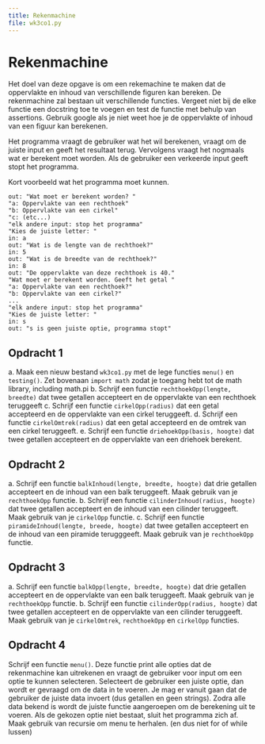```yaml
---
title: Rekenmachine
file: wk3co1.py
---
```


# Rekenmachine

Het doel van deze opgave is om een rekemachine te maken dat de oppervlakte en inhoud van verschillende figuren kan bereken. De rekenmachine zal bestaan uit verschillende functies. Vergeet niet bij de elke functie een docstring toe te voegen en test de functie met behulp van assertions. Gebruik google als je niet weet hoe je de oppervlakte of inhoud van een figuur kan berekenen.

Het programma vraagt de gebruiker wat het wil berekenen, vraagt om de juiste input en geeft het resultaat terug. Vervolgens vraagt het nogmaals wat er berekent moet worden. Als de gebruiker een verkeerde input geeft stopt het programma.

Kort voorbeeld wat het programma moet kunnen.

```ipython
out: "Wat moet er berekent worden? "
"a: Oppervlakte van een rechthoek"
"b: Oppervlakte van een cirkel"
"c: (etc...)
"elk andere input: stop het programma"
"Kies de juiste letter: "
in: a
out: "Wat is de lengte van de rechthoek?"
in: 5
out: "Wat is de breedte van de rechthoek?"
in: 8
out: "De oppervlakte van deze rechthoek is 40."
"Wat moet er berekent worden. Geeft het getal "
"a: Oppervlakte van een rechthoek?"
"b: Oppervlakte van een cirkel?"
...
"elk andere input: stop het programma"
"Kies de juiste letter: "
in: s
out: "s is geen juiste optie, programma stopt"
```

## Opdracht 1

a. Maak een nieuw bestand `wk3co1.py` met de lege functies `menu()` en `testing()`. Zet bovenaan `import math` zodat je toegang hebt tot de math library, including math.pi
b. Schrijf een functie `rechthoekOpp(lengte, breedte)` dat twee getallen accepteert en de oppervlakte van een rechthoek teruggeeft
c. Schrijf een functie `cirkelOpp(radius)` dat een getal accepteerd en de oppervlakte van een cirkel teruggeeft.
d. Schrijf een functie `cirkelOmtrek(radius)` dat een getal accepteerd en de omtrek van een cirkel teruggeeft.
e. Schrijf een functie `driehoekOpp(basis, hoogte)` dat twee getallen accepteert en de oppervlakte van een driehoek berekent.


## Opdracht 2


a. Schrijf een functie `balkInhoud(lengte, breedte, hoogte)` dat drie getallen accepteert en de inhoud van een balk teruggeeft. Maak gebruik van je `rechthoekOpp` functie.
b. Schrijf een functie `cilinderInhoud(radius, hoogte)` dat twee getallen accepteert en de inhoud van een cilinder teruggeeft. Maak gebruik van je `cirkelOpp` functie.
c. Schrijf een functie `piramideInhoud(lengte, breede, hoogte)` dat twee getallen accepteert en de inhoud van een piramide terugggeeft. Maak gebruik van je `rechthoekOpp` functie.

## Opdracht 3

a. Schrijf een functie `balkOpp(lengte, breedte, hoogte)` dat drie getallen accepteert en de oppervlakte van een balk teruggeeft. Maak gebruik van je `rechthoekOpp` functie.
b. Schrijf een functie `cilinderOpp(radius, hoogte)` dat twee getallen accepteert en de oppervlakte van een cilinder teruggeeft. Maak gebruik van je `cirkelOmtrek`, `rechthoekOpp` en `cirkelOpp` functies.

## Opdracht 4

Schrijf een functie `menu()`. Deze functie print alle opties dat de rekenmachine kan uitrekenen en vraagt de gebruiker voor input om een optie te kunnen selecteren. Selecteert de gebruiker een juiste optie, dan wordt er gevraagd om de data in te voeren. Je mag er vanuit gaan dat de gebruiker de juiste data invoert (dus getallen en geen strings).  Zodra alle data bekend is wordt de juiste functie aangeroepen om de berekening uit te voeren. Als de gekozen optie niet bestaat, sluit het programma zich af. Maak gebruik van recursie om menu te herhalen. (en dus niet for of while lussen)
